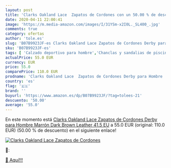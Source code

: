 ```yaml
---
layout: post
title: 'Clarks Oakland Lace  Zapatos de Cordones con un 50.00 % de descuento'
date: 2020-04-11 22:00:41
image: 'https://m.media-amazon.com/images/I/31YSm-x2I0L._SL400_.jpg'
comments: true
category: ofertas
author: 'tole.es'
slug: 'B07B9923JF-es Clarks Oakland Lace Zapatos de Cordones Derby para Hombre...'
sku: 'B07B9923JF-es'
tags: [ 'Calzado deportivo para hombre','Chanclas y sandalias de piscina para hombre','Sandalias de vestir para hombre','Zapatillas y calzado deportivo para hombre','Zapatos','Zapatos para hombre','Zapatos y complementos','zapatos', ]
actualPrice: 55.0 EUR
currency: EUR
price: 55.0
comparePrice: 110.0 EUR
prodname: 'Clarks Oakland Lace  Zapatos de Cordones Derby para Hombre  Marrón  Dark Brown Leather   41.5 EU'
country: 'es'
flag: '🇪🇸'
brand: ''
buyurl: 'https://www.amazon.es/dp/B07B9923JF/?tag=tolees-21'
descuento: '50.00'
average: '55.0'
---
```


En este momento está [Clarks Oakland Lace  Zapatos de Cordones Derby para Hombre  Marrón  Dark Brown Leather   41.5 EU](https://www.amazon.es/dp/B07B9923JF/?tag=tolees-21) a 55.0 EUR (original: 110.0 EUR) (50.00 %  de descuento) en el siguiente enlace!

[![Clarks Oakland Lace  Zapatos de Cordones](https://m.media-amazon.com/images/I/31YSm-x2I0L._SL400_.jpg)](https://www.amazon.es/dp/B07B9923JF/?tag=tolees-21)

🔎:


[🛒 Aquí!!!](https://www.amazon.es/dp/B07B9923JF/?tag=tolees-21)
